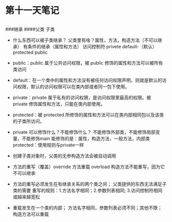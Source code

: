 # 第十一天笔记
##
###继承
####父类  子类
- 什么东西可以被子类继承？
父类里有啥？属性，方法，构造方法（不可以继承）
有条件的继承（属性和方法）
访问控制符
privete
default-（默认）
protected
public
- public：public 属于公共访问权限，被 public 修饰的属性和方法可以被所有类访问
-	default：在一个类中的属性和方法没有被任何访问权限声明，则就是默认的访问权限，默认的访问权限可以在类内部或者同一包下使用。
-	private：private 属于私有的访问权限，是访问权限里最高的权限。被 private 修饰属性和方法，只能在类内部使用。
-	protected：被 protected 所修饰的属性和方法可以在类内部相同包以及该类的子类所访问。

- private 可以修饰什么？不能修饰什么？
不能修饰外部类，不能修饰局部变量，不能修饰main
能修饰的是：属性，构造方法，一般方法，内部类
protected：使用规则与private一样
- 创建子类对象时，父类的无参构造方法会被自动调用
- 方法的重写（覆盖）override
方法重载       overload
构造方法不能重写，因为它不可以继承
- 方法的重写必须发生在有继承关系的两个类之间；
父类提供的东西无法满足子类的需要
重写的规则：1.方法名字相同；2.参数列表相同;
	3.访问控制符相同或越来越宽松
- 重载发生在一个类的内部；
方法名字相同，参数列表必须不同；其他不限；
构造方法可以重载
- super 关键字
super和this调构造方法时不能同时出现，因为都要占据第一行，同时也不能在主方法出现
